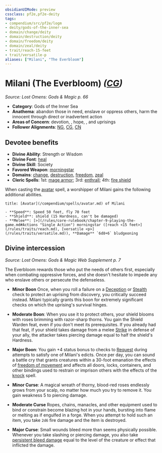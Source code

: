 ```yaml
---
obsidianUIMode: preview
cssclass: pf2e,pf2e-deity
tags:
- compendium/src/pf2e/logm
- deity/gods-of-the-inner-sea
- domain/change/deity
- domain/destruction/deity
- domain/freedom/deity
- domain/zeal/deity
- trait/reach-15-feet
- trait/versatile-p
aliases: ["Milani", "The Everbloom"]
---
```

# Milani (The Everbloom) *([CG](/rules/traits/chaotic-good-b1.md))*  
*Source: Lost Omens: Gods & Magic p. 66*  

- **Category**: Gods of the Inner Sea
- **Anathema**: abandon those in need, enslave or oppress others, harm the innocent through direct or inadvertent action
- **Areas of Concern**: devotion, , hope, , and uprisings
- **Follower Alignments**: [NG](/rules/traits/neutral-good-b1.md), [CG](/rules/traits/chaotic-good-b1.md), [CN](/rules/traits/chaotic-neutral-b1.md)

## Devotee benefits

- **Divine Ability**: Strength or Wisdom
- **Divine Font**: [heal](/compendium/spells/heal.md)
- **Divine Skill**: Society
- **Favored Weapon**: [morningstar](/compendium/equipment/items/morningstar.md)
- **Domains**: [change](/compendium/setting/domains.md#Change), [destruction](/compendium/setting/domains.md#Destruction), [freedom](/compendium/setting/domains.md#Freedom), [zeal](/compendium/setting/domains.md#Zeal)
- **Cleric Spells**: 1st: [mage armor](/compendium/spells/mage-armor.md); 3rd: [enthrall](/compendium/spells/enthrall.md); 4th: [fire shield](/compendium/spells/fire-shield.md)

When casting the [avatar](/compendium/spells/avatar.md) spell, a worshipper of Milani gains the following additional abilities.

```ad-embed-avatar
title: [Avatar](/compendium/spells/avatar.md) of Milani

- **Speed**: Speed 50 feet, fly 70 feet
- **Shield**: shield (15 Hardness, can't be damaged)
- **Melee**: [>](/rules/core-rulebook/chapter-9-playing-the-game.md#Actions "Single Action") morningstar ([reach <15 feet>](/rules/traits/reach.md), [versatile <p>](/rules/traits/versatile.md)), **Damage** `6d8+6` bludgeoning
```

## Divine intercession
*Source: Lost Omens: Gods & Magic Web Supplement p. 7*

The Everbloom rewards those who put the needs of others first, especially when combating oppressive forces, and she doesn't hesitate to impede any who enslave others or persecute the defenseless.

- **Minor Boon** Once, when you roll a failure on a [Deception](/compendium/skills.md#Deception) or [Stealth](/compendium/skills.md#Stealth) check to protect an uprising from discovery, you critically succeed instead. Milani typically grants this boon for extremely significant checks on which the uprising's survival hinges.
- **Moderate Boon**: When you use it to protect others, your shield blooms with roses brimming with razor-sharp thorns. You gain the Shield Warden feat, even if you don't meet its prerequisites. If you already had that feat, if your shield takes damage from a melee [Strike](/rules/actions/strike.md) in defense of your ally, the attacker takes piercing damage equal to half the shield's Hardness.
- **Major Boon**: You gain +4 status bonus to checks to [Request](/rules/actions/request.md) during attempts to satisfy one of Milani's edicts. Once per day, you can sound a battle cry that grants creatures within a 30-foot emanation the effects of [freedom of movement](/compendium/spells/freedom-of-movement.md) and affects all doors, locks, containers, and other bindings used to restrain or imprison others with the effects of the [knock](/compendium/spells/knock.md) spell.

- **Minor Curse**: A magical wreath of thorny, blood-red roses endlessly grows from your scalp, no matter how much you try to remove it. You gain weakness 5 to piercing damage.
- **Moderate Curse** Ropes, chains, manacles, and other equipment used to bind or constrain become blazing hot in your hands, bursting into flame or melting as if engulfed in a forge. When you attempt to hold such an item, you take `2d6` fire damage and the item is destroyed.
- **Major Curse**: Small wounds bleed more than seems physically possible. Whenever you take slashing or piercing damage, you also take [persistent bleed damage](/rules/conditions.md#Persistent%20Damage) equal to the level of the creature or effect that inflicted the damage.